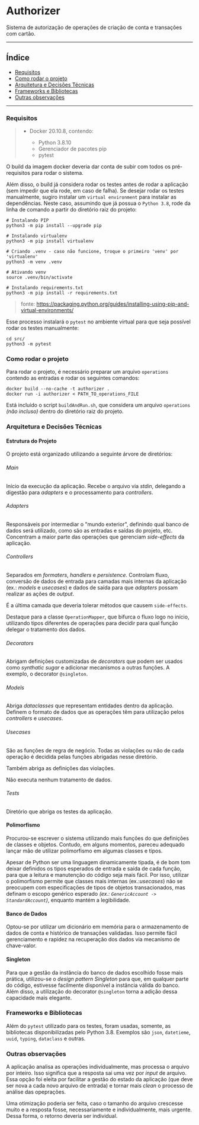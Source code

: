 # Authorizer

Sistema de autorização de operações de criação de conta e transações com cartão.

-----

## Índice
- [Requisitos](#requisitos)
- [Como rodar o projeto](#como-rodar-o-projeto)
- [Arquitetura e Decisões Técnicas](#arquitetura-e-decisões-técnicas)
- [Frameworks e Bibliotecas](#frameworks-e-bibliotecas)
- [Outras observações](#outras-observações)

-----

### Requisitos
> - Docker 20.10.8, contendo:
> 
>     * Python 3.8.10
>     * Gerenciador de pacotes pip
>     * pytest
>     

O build da imagem docker deveria dar conta de subir com todos os pré-requisitos para rodar o sistema.

Além disso, o build já considera rodar os testes antes de rodar a aplicação (sem impedir que ela rode, em caso de falha).
Se desejar rodar os testes manualmente, sugiro instalar um `virtual environment` para instalar as dependências.
Neste caso, assumindo que já possua o `Python 3.8`, rode da linha de comando a partir do diretório raiz do projeto:

```shell
# Instalando PIP
python3 -m pip install --upgrade pip

# Instalando virtualenv
python3 -m pip install virtualenv

# Criando .venv - caso não funcione, troque o primeiro 'venv' por 'virtualenv'
python3 -m venv .venv

# Ativando venv
source .venv/bin/activate

# Instalando requirements.txt
python3 -m pip install -r requirements.txt
```

> fonte: https://packaging.python.org/guides/installing-using-pip-and-virtual-environments/

Esse processo instalará o `pytest` no ambiente virtual para que seja possível rodar os testes manualmente:

```shell
cd src/
python3 -m pytest
```

### Como rodar o projeto
Para rodar o projeto, é necessário preparar um arquivo `operations` contendo as entradas e rodar os seguintes comandos:
```shell
docker build --no-cache -t authorizer .
docker run -i authorizer < PATH_TO_operations_FILE
```
Está incluído o script `buildAndRun.sh`, que considera um arquivo `operations` _(não incluso)_ dentro do diretório raiz do projeto.

### Arquitetura e Decisões Técnicas

#### Estrutura do Projeto
O projeto está organizado utilizando a seguinte árvore de diretórios:

###### Main
Início da execução da aplicação. Recebe o arquivo via _stdin_, delegando a digestão para _adapters_ e o processamento para _controllers_.

###### Adapters
Responsáveis por intermediar o "mundo exterior", definindo qual banco de dados será utilizado, como são as entradas e saídas do projeto, etc.
Concentram a maior parte das operações que gerenciam _side-effects_ da aplicação.

###### Controllers
Separados em _formaters_, _handlers_ e _persistence_. Controlam fluxo, conversão de dados de entrada para camadas mais internas da aplicação (ex.: _models_ e _usecases_) e dados de saída para que _adapters_ possam realizar as ações de _output_.

É a última camada que deveria tolerar métodos que causem `side-effects`.

Destaque para a classe `OperationMapper`, que bifurca o fluxo logo no início, utilizando tipos diferentes de operações para decidir para qual função delegar o tratamento dos dados.

###### Decorators
Abrigam definições customizadas de _decorators_ que podem ser usados como _synthatic sugar_ e adicionar mecanismos a outras funções. A exemplo, o decorator `@singleton`.

###### Models
Abriga _dataclasses_ que representam entidades dentro da aplicação. Definem o formato de dados que as operações têm para utilização pelos _controllers_ e _usecases_.

###### Usecases
São as funções de regra de negócio. Todas as violações ou não de cada operação é decidida pelas funções abrigadas nesse diretório.

Também abriga as definições das violações.

Não executa nenhum tratamento de dados.

###### Tests
Diretório que abriga os testes da aplicação.

#### Polimorfismo
Procurou-se escrever o sistema utilizando mais funções do que definições de classes e objetos. Contudo, em alguns momentos, pareceu adequado lançar mão de utilizar polimorfismo em algumas classes e tipos.

Apesar de Python ser uma linguagem dinamicamente tipada, é de bom tom deixar definidos os tipos esperados de entrada e saída de cada função, para que a leitura e manutenção do código seja mais fácil. Por isso, utilizar o polimorfismo permite que classes mais internas (ex.:_usecases_) não se preocupem com especificações de tipos de objetos transacionados, mas definam o escopo genérico esperado _(ex.: `GenericAccount -> StandardAccount`)_, enquanto mantém a legibilidade.

#### Banco de Dados
Optou-se por utilizar um dicionário em memória para o armazenamento de dados de conta e histórico de transações validadas. Isso permite fácil gerenciamento e rapidez na recuperação dos dados via mecanismo de chave-valor.

#### Singleton
Para que a gestão da instância do banco de dados escolhido fosse mais prática, utilizou-se o _design pattern Singleton_ para que, em qualquer parte do código, estivesse facilmente disponível a instância válida do banco. Além disso, a utilização do decorator `@singleton` torna a adição dessa capacidade mais elegante.

### Frameworks e Bibliotecas
Além do `pytest` utilizado para os testes, foram usadas, somente, as bibliotecas disponibilizadas pelo Python 3.8. Exemplos são `json`, `datetieme`, `uuid`, `typing`, `dataclass` e outras.

### Outras observações
A aplicação analisa as operações individualmente, mas processa o arquivo por inteiro. Isso significa que a resposta sai uma vez por _input_ de arquivo. Essa opção foi eleita por facilitar a gestão do estado da aplicação (que deve ser nova a cada novo arquivo de entrada) e tornar mais _clean_ o processo de análise das opeprações.

Uma otimização poderia ser feita, caso o tamanho do arquivo crescesse muito e a resposta fosse, necessariamente e individualmente, mais urgente. Dessa forma, o retorno deveria ser individual.
